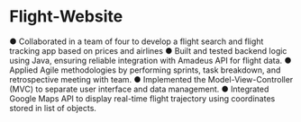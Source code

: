 # Flight-Website
● Collaborated in a team of four to develop a flight search and flight tracking app based on prices and airlines
●	Built and tested backend logic using Java, ensuring reliable integration with Amadeus API for flight data.
●	Applied Agile methodologies by performing sprints, task breakdown, and retrospective meeting with team.
●	Implemented the Model-View-Controller (MVC) to separate user interface and data management.
●	Integrated Google Maps API to display real-time flight trajectory using coordinates stored in list of objects.

